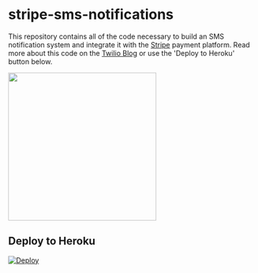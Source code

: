 # stripe-sms-notifications

This repository contains all of the code necessary to build an SMS notification system and integrate it with the [Stripe](https://stripe.com/) payment platform. Read more about this code on the [Twilio Blog](https://www.twilio.com/blog/2017/02/stripe-sms-notifications-via-twilio-heroku-and-python.html) or use the 'Deploy to Heroku' button below.

<img src="https://raw.githubusercontent.com/Brodan/stripe-sms-notifications/master/screenshot.png" width="300" >

## Deploy to Heroku

[![Deploy](https://www.herokucdn.com/deploy/button.svg)](https://heroku.com/deploy)

